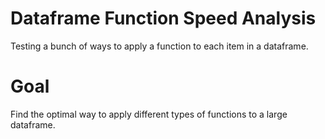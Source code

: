# Dataframe Function Speed Analysis
Testing a bunch of ways to apply a function to each item in a dataframe.

# Goal
Find the optimal way to apply different types of functions to a large dataframe.
